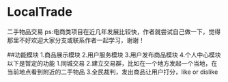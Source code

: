 # LocalTrade
二手物品交易
ps:电商类项目在近几年发展比较快，作者就尝试自己做一下，觉得那里不好欢迎大家分支或联系作者一起学习，谢谢！

##功能模块
1.商品展示模块
2.用户服务模块
3.用户发布商品模块
4.个人中心模块
以下是暂定的功能
1.同城交易
2.建立交易群，比如在一个地方发起一个当地，在当前地点看到附近的二手物品
3.全民裁判，发出商品让用户打分，like or dislike

